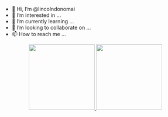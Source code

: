 - 👋 Hi, I’m @lincolndonomai
- 👀 I’m interested in ...
- 🌱 I’m currently learning ...
- 💞️ I’m looking to collaborate on ...
- 📫 How to reach me ...

<div align="center">
  <a href="https://github.com/lincolndonomai">
  <img height="180em" src="https://github-readme-stats.vercel.app/api?username=lincolndonomai&show_icons=true&theme=dracula&include_all_commits=true&count_private=true"/>
  <img height="180em" src="https://github-readme-stats.vercel.app/api/top-langs/?username=lincolndonomai&layout=compact&langs_count=7&theme=dracula"/>
</div>
